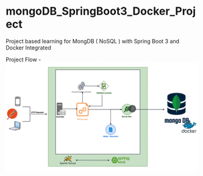 # mongoDB_SpringBoot3_Docker_Project
Project based learning for MongDB ( NoSQL ) with Spring Boot 3 and Docker Integrated 

Project Flow - 
![Project Flow](./mongo_arch_spring_boot3.png)

